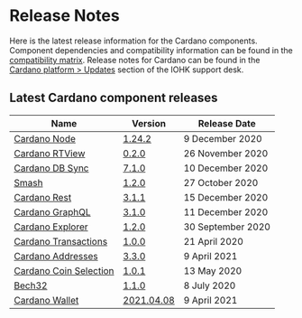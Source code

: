 # Release Notes

Here is the latest release information for the Cardano components.
Component dependencies and compatibility information can be found in the [compatibility matrix](https://docs.cardano.org/en/latest/release-information/comp-matrix.html).
Release notes for Cardano can be found in the [Cardano platform > Updates](https://iohk.zendesk.com/hc/en-us/sections/360002160134-Updates) section of the IOHK support desk.

## Latest Cardano component releases

Name | Version | Release Date
-|-|-
[Cardano Node](https://github.com/input-output-hk/cardano-node) | [1.24.2](https://github.com/input-output-hk/cardano-node/releases/tag/1.24.2) | 9 December 2020
[Cardano RTView](https://github.com/input-output-hk/cardano-rt-view) | [0.2.0](https://github.com/input-output-hk/cardano-rt-view/releases/tag/0.2.0) | 26 November 2020
[Cardano DB Sync](https://github.com/input-output-hk/cardano-db-sync/releases) | [7.1.0](https://github.com/input-output-hk/cardano-db-sync/releases/tag/7.1.0) | 10 December 2020
[Smash](https://github.com/input-output-hk/smash) | [1.2.0](https://github.com/input-output-hk/smash/releases/tag/1.2.0) | 27 October 2020
[Cardano Rest](https://github.com/input-output-hk/cardano-rest) | [3.1.1](https://github.com/input-output-hk/cardano-rest/releases/tag/3.1.1) | 15 December 2020
[Cardano GraphQL](https://github.com/input-output-hk/cardano-graphql) | [3.1.0](https://github.com/input-output-hk/cardano-graphql/releases/tag/3.1.0) | 11 December 2020
[Cardano Explorer](https://github.com/input-output-hk/cardano-explorer-app) | [1.2.0](https://github.com/input-output-hk/cardano-explorer-app/releases/tag/1.2.0) | 30 September 2020
[Cardano Transactions](https://github.com/input-output-hk/cardano-transactions) | [1.0.0](https://github.com/input-output-hk/cardano-transactions/releases/tag/1.0.0) | 21 April 2020
[Cardano Addresses](https://github.com/input-output-hk/cardano-addresses) | [3.3.0](https://github.com/input-output-hk/cardano-addresses/releases/tag/3.3.0) | 9 April 2021
[Cardano Coin Selection](https://github.com/input-output-hk/cardano-coin-selection) | [1.0.1](https://github.com/input-output-hk/cardano-coin-selection/releases/tag/v1.0.1) | 13 May 2020
[Bech32](https://github.com/input-output-hk/bech32) | [1.1.0](https://github.com/input-output-hk/bech32/releases/tag/v1.1.0) | 8 July 2020
[Cardano Wallet](https://github.com/input-output-hk/cardano-wallet) | [2021.04.08](https://https://github.com/input-output-hk/cardano-wallet/releases/tag/v2021-04-08) | 9 April 2021


